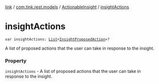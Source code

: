 [link](../../index.md) / [com.tink.rest.models](../index.md) / [ActionableInsight](index.md) / [insightActions](./insight-actions.md)

# insightActions

`var insightActions: `[`List`](https://kotlinlang.org/api/latest/jvm/stdlib/kotlin.collections/-list/index.html)`<`[`InsightProposedAction`](../-insight-proposed-action/index.md)`>?`

A list of proposed actions that the user can take in response to the insight.

### Property

`insightActions` - A list of proposed actions that the user can take in response to the insight.